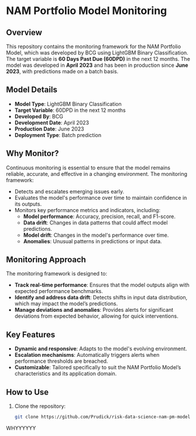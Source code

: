 # NAM Portfolio Model Monitoring

## Overview
This repository contains the monitoring framework for the NAM Portfolio Model, which was developed by BCG using LightGBM Binary Classification. The target variable is **60 Days Past Due (60DPD)** in the next 12 months. The model was developed in **April 2023** and has been in production since **June 2023**, with predictions made on a batch basis.

## Model Details
- **Model Type**: LightGBM Binary Classification
- **Target Variable**: 60DPD in the next 12 months
- **Developed By**: BCG
- **Development Date**: April 2023
- **Production Date**: June 2023
- **Deployment Type**: Batch prediction

## Why Monitor?
Continuous monitoring is essential to ensure that the model remains reliable, accurate, and effective in a changing environment. The monitoring framework:
- Detects and escalates emerging issues early.
- Evaluates the model's performance over time to maintain confidence in its outputs.
- Monitors key performance metrics and indicators, including:
  - **Model performance**: Accuracy, precision, recall, and F1-score.
  - **Data drift**: Changes in data patterns that could affect model predictions.
  - **Model drift**: Changes in the model's performance over time.
  - **Anomalies**: Unusual patterns in predictions or input data.

## Monitoring Approach
The monitoring framework is designed to:
- **Track real-time performance**: Ensures that the model outputs align with expected performance benchmarks.
- **Identify and address data drift**: Detects shifts in input data distribution, which may impact the model’s predictions.
- **Manage deviations and anomalies**: Provides alerts for significant deviations from expected behavior, allowing for quick interventions.

## Key Features
- **Dynamic and responsive**: Adapts to the model's evolving environment.
- **Escalation mechanisms**: Automatically triggers alerts when performance thresholds are breached.
- **Customizable**: Tailored specifically to suit the NAM Portfolio Model’s characteristics and its application domain.

## How to Use
1. Clone the repository: 
   ```bash
   git clone https://github.com/Prudick/risk-data-science-nam-pm-model-monitoring.git

WHYYYYYY